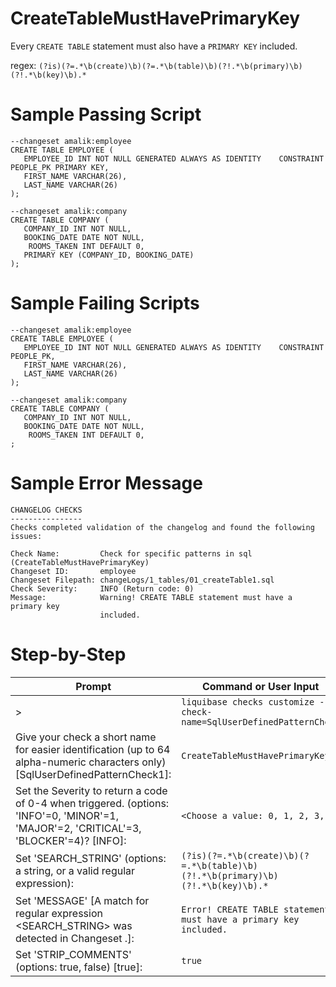 # CreateTableMustHavePrimaryKey

Every `CREATE TABLE` statement must also have a `PRIMARY KEY` included.

regex: `(?is)(?=.*\b(create)\b)(?=.*\b(table)\b)(?!.*\b(primary)\b)(?!.*\b(key)\b).*`

# Sample Passing Script
```
--changeset amalik:employee
CREATE TABLE EMPLOYEE (
   EMPLOYEE_ID INT NOT NULL GENERATED ALWAYS AS IDENTITY	CONSTRAINT PEOPLE_PK PRIMARY KEY, 
   FIRST_NAME VARCHAR(26),
   LAST_NAME VARCHAR(26)
);

--changeset amalik:company
CREATE TABLE COMPANY (
   COMPANY_ID INT NOT NULL, 
   BOOKING_DATE DATE NOT NULL,
	ROOMS_TAKEN INT DEFAULT 0, 
   PRIMARY KEY (COMPANY_ID, BOOKING_DATE)
);
```
# Sample Failing Scripts
```
--changeset amalik:employee
CREATE TABLE EMPLOYEE (
   EMPLOYEE_ID INT NOT NULL GENERATED ALWAYS AS IDENTITY	CONSTRAINT PEOPLE_PK, 
   FIRST_NAME VARCHAR(26),
   LAST_NAME VARCHAR(26)
);

--changeset amalik:company
CREATE TABLE COMPANY (
   COMPANY_ID INT NOT NULL, 
   BOOKING_DATE DATE NOT NULL,
	ROOMS_TAKEN INT DEFAULT 0, 
;
```

# Sample Error Message
```
CHANGELOG CHECKS
----------------
Checks completed validation of the changelog and found the following issues:

Check Name:         Check for specific patterns in sql (CreateTableMustHavePrimaryKey)
Changeset ID:       employee
Changeset Filepath: changeLogs/1_tables/01_createTable1.sql
Check Severity:     INFO (Return code: 0)
Message:            Warning! CREATE TABLE statement must have a primary key
                    included.
```

# Step-by-Step
| Prompt | Command or User Input |
| ------ | ----------------------|
| > | `liquibase checks customize --check-name=SqlUserDefinedPatternCheck` |
| Give your check a short name for easier identification (up to 64 alpha-numeric characters only) [SqlUserDefinedPatternCheck1]: | `CreateTableMustHavePrimaryKey` |
| Set the Severity to return a code of 0-4 when triggered. (options: 'INFO'=0, 'MINOR'=1, 'MAJOR'=2, 'CRITICAL'=3, 'BLOCKER'=4)? [INFO]: | `<Choose a value: 0, 1, 2, 3, 4>` |
| Set 'SEARCH_STRING' (options: a string, or a valid regular expression): | `(?is)(?=.*\b(create)\b)(?=.*\b(table)\b)(?!.*\b(primary)\b)(?!.*\b(key)\b).*` |
| Set 'MESSAGE' [A match for regular expression <SEARCH_STRING> was detected in Changeset <CHANGESET>.]: | `Error! CREATE TABLE statement must have a primary key included.` |
| Set 'STRIP_COMMENTS' (options: true, false) [true]: | `true` |
